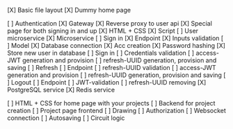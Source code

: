 [X] Basic file layout
[X] Dummy home page

[ ] Authentication
    [X] Gateway
        [X] Reverse proxy to user api
    [X] Special page for both signing in and up
        [X] HTML + CSS
        [X] Script
    [ ] User microservice
        [X] Microservice
        [ ] Sign in
            [X] Endpoint
            [X] Inputs validation
            [ ] Model
                [X] Database connection
                [X] Acc creation
                    [X] Password hashing
                    [X] Store new user in database
                [ ] Sign in
                    [ ] Credentials validation
            [ ] access-JWT generation and provision
            [ ] refresh-UUID generation, provision and saving
        [ ] Refresh
            [ ] Endpoint
            [ ] refresh-UUID validation
            [ ] access-JWT generation and provision
            [ ] refresh-UUID generation, provision and saving
        [ ] Logout
            [ ] Endpoint
            [ ] JWT-validation
            [ ] refresh-UUID removing
    [X] PostgreSQL service
    [X] Redis service

[ ] HTML + CSS for home page with your projects
[ ] Backend for project creation
[ ] Project page frontend
[ ] Drawing
[ ] Authorization
[ ] Websocket connection
[ ] Autosaving
[ ] Circuit logic